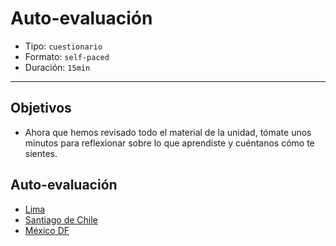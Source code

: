 # Auto-evaluación

- Tipo: `cuestionario`
- Formato: `self-paced`
- Duración: `15min`

***

## Objetivos

- Ahora que hemos revisado todo el material de la unidad, tómate unos minutos
  para reflexionar sobre lo que aprendiste y cuéntanos cómo te sientes.

## Auto-evaluación

- [Lima](https://docs.google.com/forms/d/e/1FAIpQLSd6Aj_uTOsxTR1JWKJnKjOC58SxwLiyACSOz8gIhXoGH4bejw/viewform)
- [Santiago de Chile](https://docs.google.com/forms/d/e/1FAIpQLScdnN4HvOH5lEfoMPuiqN1hmnkScvwmcEMnUHJgjFUYVGNkng/viewform)
- [México DF](https://docs.google.com/forms/d/e/1FAIpQLSfDR9xHnfg_SWEYnXLuYrtbRCQDCFOI2pf9ogKqqJLJ1y8vKA/viewform)
